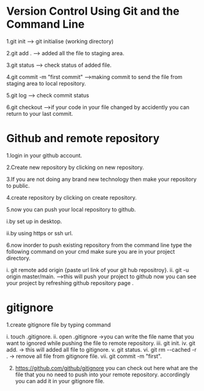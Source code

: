
#  Version Control Using Git and the Command Line


1.git init    --> git initialise  (working directory)

2.git add .   --> added all the file to staging area.

3.git status   --> check status of added file.

4.git commit -m "first commit"   -->making commit to send the file from staging area to local repository.

5.git log   --> check commit status

6.git checkout  -->if your code in your file changed by accidently you can return to your last commit.

# Github and remote repository


1.login in your github account.

2.Create new repository by clicking on new repository.

3.If you are not doing any brand new technology then make your repository to public.

4.create repository by clicking on create repository.

5.now you can push your local repository to github.
  
  i.by set up in desktop.
  
  ii.by using https or ssh url.

6.now inorder to push existing repository from the command line type the following command on your cmd make sure you are in your project directory.
 
   i. git remote add origin {paste url link of your git hub repositroy}.
  ii. git -u origin master/main.   -->this will push your project to github now you can see your project by refreshing github repository page .



# gitignore
 
1.create gitignore file by typing command
  
   i. touch .gitignore.
   ii. open .gitignore  ->you can write the file name that you want to ignored while pushing the file to remote repository.
   iii. git init.
   iv. git add. -> this will added all file to gitignore.
   v. git status.
   vi. git rm --cached -r .  -> remove all file from gitignore file.
   vii. git commit -m "first".

2. https://github.com/github/gitignore  you can check out here what are the file that you no need to push into your remote repository.
   accordingly you can add it in your gitignore file.

